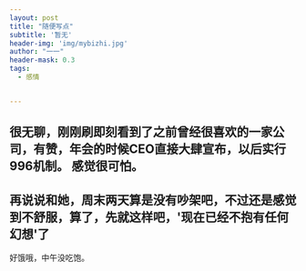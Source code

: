 ```yaml
---
layout: post
title: "随便写点"
subtitle: '暂无'
header-img: 'img/mybizhi.jpg'
author: "一一"
header-mask: 0.3
tags:
  - 感情


---
```

很无聊，刚刚刷即刻看到了之前曾经很喜欢的一家公司，有赞，年会的时候CEO直接大肆宣布，以后实行996机制。
感觉很可怕。
---
再说说和她，周末两天算是没有吵架吧，不过还是感觉到不舒服，算了，先就这样吧，'现在已经不抱有任何幻想'了
---
好饿哦，中午没吃饱。
